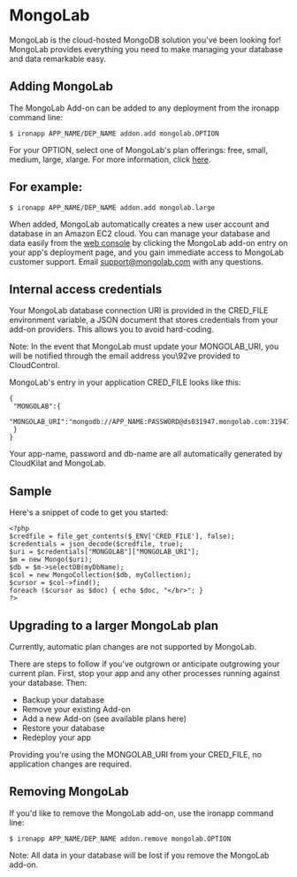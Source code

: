 # MongoLab

MongoLab is the cloud-hosted MongoDB solution you've been looking for! MongoLab provides everything you need to make managing your database and data remarkable easy.

## Adding MongoLab

The MongoLab Add-on can be added to any deployment from the ironapp command line:

~~~
$ ironapp APP_NAME/DEP_NAME addon.add mongolab.OPTION
~~~

For your OPTION, select one of MongoLab's plan offerings: free, small, medium, large, xlarge. For more information, click [here](https://www.cloudcontrol.com/add-ons/mongolab).

## For example:

~~~
$ ironapp APP_NAME/DEP_NAME addon.add mongolab.large
~~~

When added, MongoLab automatically creates a new user account and database in an Amazon EC2 cloud. You can manage your database and data easily from the [web console](https://www.cloudcontrol.com/console) by clicking the MongoLab add-on entry on your app's deployment page, and you gain immediate access to MongoLab customer support. Email [support@mongolab.com](mailto:support@mongolab.com) with any questions.

## Internal access credentials

Your MongoLab database connection URI is provided in the CRED_FILE environment variable, a JSON document that stores credentials from your add-on providers. This allows you to avoid hard-coding.

Note: In the event that MongoLab must update your MONGOLAB_URI, you will be notified through the email address you\92ve provided to CloudControl.

MongoLab's entry in your application CRED_FILE looks like this:

~~~
{
 "MONGOLAB":{
   "MONGOLAB_URI":"mongodb://APP_NAME:PASSWORD@ds031947.mongolab.com:31947//DBNAME",
 }
}
~~~

Your app-name, password and db-name are all automatically generated by CloudKilat and MongoLab.

## Sample

Here's a snippet of code to get you started:

~~~
<?php
$credfile = file_get_contents($_ENV['CRED_FILE'], false);
$credentials = json_decode($credfile, true);
$uri = $credentials["MONGOLAB"]["MONGOLAB_URI"];
$m = new Mongo($uri);
$db = $m->selectDB(myDbName);
$col = new MongoCollection($db, myCollection);
$cursor = $col->find();
foreach ($cursor as $doc) { echo $doc, "</br>"; }
?> 
~~~

## Upgrading to a larger MongoLab plan

Currently, automatic plan changes are not supported by MongoLab.

There are steps to follow if you've outgrown or anticipate outgrowing your current plan. First, stop your app and any other processes running against your database. Then:

* Backup your database 
* Remove your existing Add-on 
* Add a new Add-on (see available plans here) 
* Restore your database 
* Redeploy your app

Providing you're using the MONGOLAB_URI from your CRED_FILE, no application changes are required.

## Removing MongoLab

If you'd like to remove the MongoLab add-on, use the ironapp command line:

~~~
$ ironapp APP_NAME/DEP_NAME addon.remove mongolab.OPTION
~~~

Note: All data in your database will be lost if you remove the MongoLab add-on.

